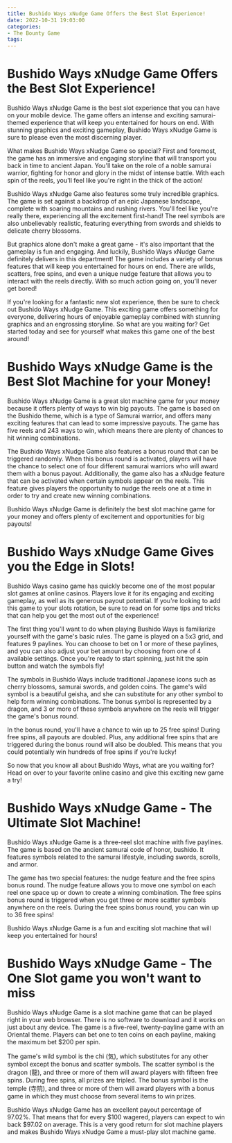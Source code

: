 ```yaml
---
title: Bushido Ways xNudge Game Offers the Best Slot Experience!
date: 2022-10-31 19:03:00
categories:
- The Bounty Game
tags:
---
```



#  Bushido Ways xNudge Game Offers the Best Slot Experience!

 Bushido Ways xNudge Game is the best slot experience that you can have on your mobile device. The game offers an intense and exciting samurai-themed experience that will keep you entertained for hours on end. With stunning graphics and exciting gameplay, Bushido Ways xNudge Game is sure to please even the most discerning player.

What makes Bushido Ways xNudge Game so special? First and foremost, the game has an immersive and engaging storyline that will transport you back in time to ancient Japan. You'll take on the role of a noble samurai warrior, fighting for honor and glory in the midst of intense battle. With each spin of the reels, you'll feel like you're right in the thick of the action!

Bushido Ways xNudge Game also features some truly incredible graphics. The game is set against a backdrop of an epic Japanese landscape, complete with soaring mountains and rushing rivers. You'll feel like you're really there, experiencing all the excitement first-hand! The reel symbols are also unbelievably realistic, featuring everything from swords and shields to delicate cherry blossoms.

But graphics alone don't make a great game - it's also important that the gameplay is fun and engaging. And luckily, Bushido Ways xNudge Game definitely delivers in this department! The game includes a variety of bonus features that will keep you entertained for hours on end. There are wilds, scatters, free spins, and even a unique nudge feature that allows you to interact with the reels directly. With so much action going on, you'll never get bored!

If you're looking for a fantastic new slot experience, then be sure to check out Bushido Ways xNudge Game. This exciting game offers something for everyone, delivering hours of enjoyable gameplay combined with stunning graphics and an engrossing storyline. So what are you waiting for? Get started today and see for yourself what makes this game one of the best around!

#  Bushido Ways xNudge Game is the Best Slot Machine for your Money!

Bushido Ways xNudge Game is a great slot machine game for your money because it offers plenty of ways to win big payouts. The game is based on the Bushido theme, which is a type of Samurai warrior, and offers many exciting features that can lead to some impressive payouts. The game has five reels and 243 ways to win, which means there are plenty of chances to hit winning combinations.

The Bushido Ways xNudge Game also features a bonus round that can be triggered randomly. When this bonus round is activated, players will have the chance to select one of four different samurai warriors who will award them with a bonus payout. Additionally, the game also has a xNudge feature that can be activated when certain symbols appear on the reels. This feature gives players the opportunity to nudge the reels one at a time in order to try and create new winning combinations.

Bushido Ways xNudge Game is definitely the best slot machine game for your money and offers plenty of excitement and opportunities for big payouts!

#  Bushido Ways xNudge Game Gives you the Edge in Slots!

Bushido Ways casino game has quickly become one of the most popular slot games at online casinos. Players love it for its engaging and exciting gameplay, as well as its generous payout potential. If you're looking to add this game to your slots rotation, be sure to read on for some tips and tricks that can help you get the most out of the experience!

The first thing you'll want to do when playing Bushido Ways is familiarize yourself with the game's basic rules. The game is played on a 5x3 grid, and features 9 paylines. You can choose to bet on 1 or more of these paylines, and you can also adjust your bet amount by choosing from one of 4 available settings. Once you're ready to start spinning, just hit the spin button and watch the symbols fly!

The symbols in Bushido Ways include traditional Japanese icons such as cherry blossoms, samurai swords, and golden coins. The game's wild symbol is a beautiful geisha, and she can substitute for any other symbol to help form winning combinations. The bonus symbol is represented by a dragon, and 3 or more of these symbols anywhere on the reels will trigger the game's bonus round.

In the bonus round, you'll have a chance to win up to 25 free spins! During free spins, all payouts are doubled. Plus, any additional free spins that are triggered during the bonus round will also be doubled. This means that you could potentially win hundreds of free spins if you're lucky!

So now that you know all about Bushido Ways, what are you waiting for? Head on over to your favorite online casino and give this exciting new game a try!

#  Bushido Ways xNudge Game - The Ultimate Slot Machine!

Bushido Ways xNudge Game is a three-reel slot machine with five paylines. The game is based on the ancient samurai code of honor, bushido. It features symbols related to the samurai lifestyle, including swords, scrolls, and armor.

The game has two special features: the nudge feature and the free spins bonus round. The nudge feature allows you to move one symbol on each reel one space up or down to create a winning combination. The free spins bonus round is triggered when you get three or more scatter symbols anywhere on the reels. During the free spins bonus round, you can win up to 36 free spins!

Bushido Ways xNudge Game is a fun and exciting slot machine that will keep you entertained for hours!

#  Bushido Ways xNudge Game - The One Slot game you won't want to miss

Bushido Ways xNudge Game is a slot machine game that can be played right in your web browser. There is no software to download and it works on just about any device. The game is a five-reel, twenty-payline game with an Oriental theme. Players can bet one to ten coins on each payline, making the maximum bet $200 per spin.

The game's wild symbol is the chi (気), which substitutes for any other symbol except the bonus and scatter symbols. The scatter symbol is the dragon (龍), and three or more of them will award players with fifteen free spins. During free spins, all prizes are tripled. The bonus symbol is the temple (寺院), and three or more of them will award players with a bonus game in which they must choose from several items to win prizes.

Bushido Ways xNudge Game has an excellent payout percentage of 97.02%. That means that for every $100 wagered, players can expect to win back $97.02 on average. This is a very good return for slot machine players and makes Bushido Ways xNudge Game a must-play slot machine game.